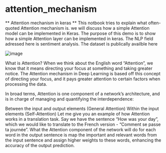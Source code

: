 # attention_mechanism

** Attention mechanism in keras **
This notbook tries to explain what often-quoted Attention mechanism is. we will discuss how a simple Attention model can be implemented in Keras. The purpose of this demo is to show how a simple Attention layer can be implemented in keras. The NLP field adressed here is sentiment analysis. The dataset is publically availble here

![image](https://user-images.githubusercontent.com/26150468/124454574-8ca35980-dd80-11eb-8643-ad4a8a1bc3ec.png)

What is Attention?
When we think about the English word “Attention”, we know that it means directing your focus at something and taking greater notice. The Attention mechanism in Deep Learning is based off this concept of directing your focus, and it pays greater attention to certain factors when processing the data.

In broad terms, Attention is one component of a network’s architecture, and is in charge of managing and quantifying the interdependence:

Between the input and output elements (General Attention) Within the input elements (Self-Attention) Let me give you an example of how Attention works in a translation task. Say we have the sentence “How was your day”, which we would like to translate to the French version - “Comment se passe ta journée”. What the Attention component of the network will do for each word in the output sentence is map the important and relevant words from the input sentence and assign higher weights to these words, enhancing the accuracy of the output prediction.
